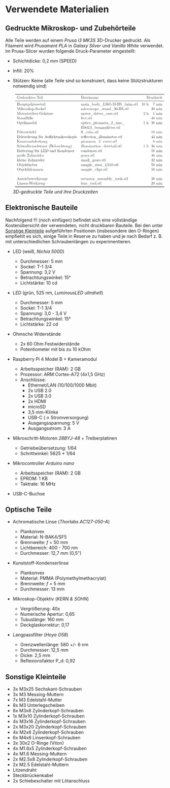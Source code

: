 # Verwendete Materialien 

## Gedruckte Mikroskop- und Zubehörteile

Alle Teile werden auf einem *Prusa i3 MK3S* 3D-Drucker gedruckt. Als Filament wird *Prusament PLA* in *Galaxy Silver* und *Vanilla White* verwendet.
Im Prusa-Slicer wurden folgende Druck-Parameter eingestellt:
* Schichtdicke: 0,2 mm (SPEED)
* Infill: 20\%
* Stützen: Keine (alle Teile sind so konstruiert, dass keine Stützstrukturen notwendig sind)

    <p align="left">
    <img src="01_Bilder/Tabelle_Druckzeiten.PNG" width="550">
    <em><br />3D-gedruckte Teile und ihre Druckzeiten</em>
    </p>



## Elektronische Bauteile

Nachfolgend !!! (noch einfügen) befindet sich eine vollständige Kostenübersicht der verwendeten, nicht druckbaren Bauteile. Bei den unter [Sonstige Kleinteile](#sonstige-kleinteile) aufgeführten Positionen (insbesondere den O-Ringen) empfiehlt es sich, einige Teile in Reserve zu haben und je nach Bedarf z. B. mit unterschiedlichen Schraubenlängen zu experimentieren.

* LED (weiß, *Nichia 500D*)
    * Durchmesser: 5 mm
    * Sockel: T-1 3/4
    * Spannung: 3,2 V
    * Betrachtungswinkel: 15°
    * Lichtstärke: 10 cd

* LED (grün, 525 nm, *LuminousLED ultrahell*)
    * Durchmesser: 5 mm
    * Sockel: T-1 3/4
    * Spannung: 3,0 - 3,4 V
    * Betrachtungswinkel: 15°
    * Lichtstärke: 22 cd

* Ohmsche Widerstände
    * 2x 60 Ohm Festwiderstände
    * Potentiometer mit bis zu 10 kOhm

* Raspberry Pi 4 Model B + Kameramodul
    * Arbeitsspeicher (RAM): 2 GB
    * Prozessor: ARM Cortex-A72 (4x1,5 GHz)
    * Anschlüsse:
      * Ethernet/LAN (10/100/1000 Mbit)
      * 2x USB 2.0
      * 2x USB 3.0
      * 2x HDMI
      * microSD
      * 3,5 mm-Klinke
      * USB-C ($\to$ Stromversorgung)
      * Ausgangsspannung: 5 V
      * Ausgangsstrom: 3 A

* Mikroschritt-Motoren *28BYJ-48* + Treiberplatinen
    * Getriebeübersetzung: 1/64
    * Schrittwinkel: 5625 * 1/64

* Mikrocontroller *Arduino nano*
    * Arbeitsspeicher (RAM): 2 GB
    * EPROM: 1 KB
    * Taktrate: 16 MHz

* USB-C-Buchse

## Optische Teile

* Achromatische Linse (*Thorlabs AC127-050-A*)
    * Plankonvex
    * Material: N-BAK4/SF5
    * Brennweite: *f* = 50 mm
    * Lichtbereich: 400 - 700 nm
    * Durchmesser: 12,7 mm (0,5")

* Kunststoff-Kondenserlinse
    * Plankonvex
    * Material: PMMA (Polymethylmethacrylat)
    * Brennweite: *f* = 5 mm
    * Durchmesser: 13 mm

* Mikroskop-Objektiv (*KERN & SOHN*)
    * Vergrößerung: 40x
    * Numerische Apertur: 0,65
    * Tubuslänge: 160 mm
    * Deckglaskorrektur: 0,17

* Langpassfilter (*Hoya O58*)
    * Grenzwellenlänge: 580 +/- 6 nm
    * Durchmesser: 12,5 mm
    * Dicke: 2,5 mm
    * Reflexionsfaktor P_d: 0,92


## Sonstige Kleinteile

* 3x M3x25 Sechskant-Schrauben
* 3x M3 Messing-Muttern
* 7x M3 Edelstahl-Mutter
* 8x M3 Unterlegscheiben
* 8x M3x8 Zylinderkopf-Schrauben
* 1x M3x10 Zylinderkopf-Schrauben
* 4x M3x16 Zylinderkopf-Schrauben
* 2x M3x20 Zylinderkopf-Schrauben
* 4x M2x6 Zylinderkopf-Schrauben
* 6x M4x6 Linsenkopf-Schrauben
* 3x 30x2 O-Ringe (Viton)
* 4x M1.6x5 Zylinderkopf-Schrauben
* 4x M1.6 Messing-Muttern
* 2x M2.5x8 Zylinderkopf-Schrauben
* 2x M2.5 Edelstahl-Muttern
* Litzendraht
* Steckbrückenkabel
* 2x Schiebeschalter mit Lötanschluss

